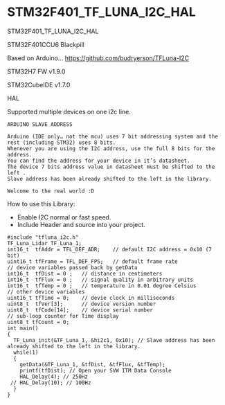 # STM32F401_TF_LUNA_I2C_HAL
 STM32F401_TF_LUNA_I2C_HAL

STM32F401CCU6 Blackpill

Based on Arduino... https://github.com/budryerson/TFLuna-I2C

STM32H7 FW v1.9.0

STM32CubeIDE v1.7.0

HAL

Supported multiple devices on one i2c line.


```
ARDUINO SLAVE ADDRESS

Arduino (IDE only… not the mcu) uses 7 bit addressing system and the rest (including STM32) uses 8 bits. 
Whenever you are using the I2C address, use the full 8 bits for the address. 
You can find the address for your device in it’s datasheet. 
The device 7 bits address value in datasheet must be shifted to the left .
Slave address has been already shifted to the left in the library.

Welcome to the real world :D
```


How to use this Library: 
* Enable I2C normal or fast speed.    
* Include Header and source into your project.   
```
#include "tfluna_i2c.h"
TF_Luna_Lidar TF_Luna_1;
int16_t  tfAddr = TFL_DEF_ADR;    // default I2C address = 0x10 (7 bit)
uint16_t tfFrame = TFL_DEF_FPS;   // default frame rate
// device variables passed back by getData
int16_t  tfDist = 0 ;   // distance in centimeters
int16_t  tfFlux = 0 ;   // signal quality in arbitrary units
int16_t  tfTemp = 0 ;   // temperature in 0.01 degree Celsius
// other device variables
uint16_t tfTime = 0;    // devie clock in milliseconds
uint8_t  tfVer[3];      // device version number
uint8_t  tfCode[14];    // device serial number
// sub-loop counter for Time display
uint8_t tfCount = 0;
int main()
{
  TF_Luna_init(&TF_Luna_1, &hi2c1, 0x10); // Slave address has been already shifted to the left in the library. 
  while(1)
  {
    getData(&TF_Luna_1, &tfDist, &tfFlux, &tfTemp);
    printf(tfDist); // Open your SVW ITM Data Console
    HAL_Delay(4); // 250Hz
 // HAL_Delay(10); // 100Hz
  }
}
```
